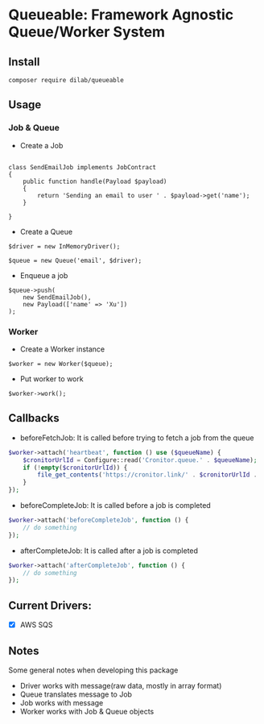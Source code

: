# Queueable: Framework Agnostic Queue/Worker System

## Install

```
composer require dilab/queueable
```


## Usage

### Job & Queue

+ Create a Job

```

class SendEmailJob implements JobContract
{
    public function handle(Payload $payload)
    {
        return 'Sending an email to user ' . $payload->get('name');
    }

}
```

+ Create a Queue

```
$driver = new InMemoryDriver();

$queue = new Queue('email', $driver);
```

+ Enqueue a job

```
$queue->push(
    new SendEmailJob(),
    new Payload(['name' => 'Xu'])
);
```

### Worker

+ Create a Worker instance

```
$worker = new Worker($queue);
```

+ Put worker to work
```
$worker->work();
```

## Callbacks

+ beforeFetchJob: It is called before trying to fetch a job from the queue

```php
$worker->attach('heartbeat', function () use ($queueName) {
    $cronitorUrlId = Configure::read('Cronitor.queue.' . $queueName);
    if (!empty($cronitorUrlId)) {
        file_get_contents('https://cronitor.link/' . $cronitorUrlId . '/complete');
    }
});
```

+ beforeCompleteJob: It is called before a job is completed  

```php
$worker->attach('beforeCompleteJob', function () {
    // do something
});
```

+ afterCompleteJob: It is called after a job is completed  

```php
$worker->attach('afterCompleteJob', function () {
    // do something
});
```



## Current Drivers:
+ [x] AWS SQS

## Notes
Some general notes when developing this package
+ Driver works with message(raw data, mostly in array format)
+ Queue translates message to Job
+ Job works with message
+ Worker works with Job & Queue objects